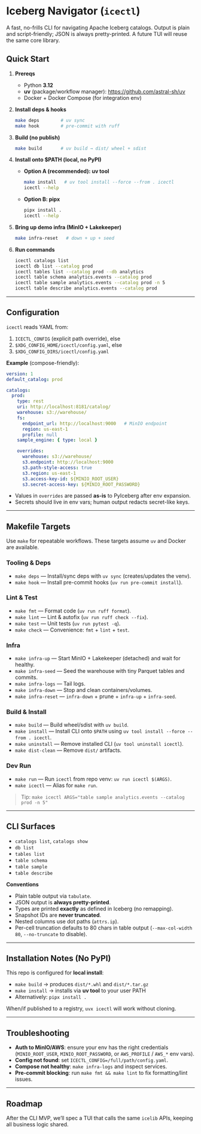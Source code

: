 # Iceberg Navigator (`icectl`)

A fast, no-frills CLI for navigating Apache Iceberg catalogs. Output is plain and script-friendly; JSON is always pretty-printed. A future TUI will reuse the same core library.

## Quick Start

1. **Prereqs**
   - Python **3.12**
   - **uv** (package/workflow manager): <https://github.com/astral-sh/uv>
   - Docker + Docker Compose (for integration env)

2. **Install deps & hooks**
   ```sh
   make deps        # uv sync
   make hook        # pre-commit with ruff
   ```

3. **Build (no publish)**
   ```sh
   make build       # uv build → dist/ wheel + sdist
   ```

4. **Install onto $PATH (local, no PyPI)**
   - **Option A (recommended): uv tool**
     ```sh
     make install   # uv tool install --force --from . icectl
     icectl --help
     ```
   - **Option B: pipx**
     ```sh
     pipx install .
     icectl --help
     ```

5. **Bring up demo infra (MinIO + Lakekeeper)**
   ```sh
   make infra-reset   # down + up + seed
   ```

6. **Run commands**
   ```sh
   icectl catalogs list
   icectl db list --catalog prod
   icectl tables list --catalog prod --db analytics
   icectl table schema analytics.events --catalog prod
   icectl table sample analytics.events --catalog prod -n 5
   icectl table describe analytics.events --catalog prod
   ```

---

## Configuration

`icectl` reads YAML from:
1. `ICECTL_CONFIG` (explicit path override), else
2. `$XDG_CONFIG_HOME/icectl/config.yaml`, else
3. `$XDG_CONFIG_DIRS/icectl/config.yaml`

**Example** (compose-friendly):
```yaml
version: 1
default_catalog: prod

catalogs:
  prod:
    type: rest
    uri: http://localhost:8181/catalog/
    warehouse: s3://warehouse/
    fs:
      endpoint_url: http://localhost:9000   # MinIO endpoint
      region: us-east-1
      profile: null
    sample_engine: { type: local }

    overrides:
      warehouse: s3://warehouse/
      s3.endpoint: http://localhost:9000
      s3.path-style-access: true
      s3.region: us-east-1
      s3.access-key-id: ${MINIO_ROOT_USER}
      s3.secret-access-key: ${MINIO_ROOT_PASSWORD}
```

- Values in `overrides` are passed **as-is** to PyIceberg after env expansion.
- Secrets should live in env vars; human output redacts secret-like keys.

---

## Makefile Targets

Use `make` for repeatable workflows. These targets assume `uv` and Docker are available.

### Tooling & Deps
- `make deps` — Install/sync deps with `uv sync` (creates/updates the venv).
- `make hook` — Install pre-commit hooks (`uv run pre-commit install`).

### Lint & Test
- `make fmt` — Format code (`uv run ruff format`).
- `make lint` — Lint & autofix (`uv run ruff check --fix`).
- `make test` — Unit tests (`uv run pytest -q`).
- `make check` — Convenience: `fmt` + `lint` + `test`.

### Infra
- `make infra-up` — Start MinIO + Lakekeeper (detached) and wait for healthy.
- `make infra-seed` — Seed the warehouse with tiny Parquet tables and commits.
- `make infra-logs` — Tail logs.
- `make infra-down` — Stop and clean containers/volumes.
- `make infra-reset` — `infra-down` + prune + `infra-up` + `infra-seed`.

### Build & Install
- `make build` — Build wheel/sdist with `uv build`.
- `make install` — Install CLI onto `$PATH` using `uv tool install --force --from . icectl`.
- `make uninstall` — Remove installed CLI (`uv tool uninstall icectl`).
- `make dist-clean` — Remove `dist/` artifacts.

### Dev Run
- `make run` — Run `icectl` from repo venv: `uv run icectl $(ARGS)`.
- `make icectl` — Alias for `make run`.

> Tip: `make icectl ARGS="table sample analytics.events --catalog prod -n 5"`

---

## CLI Surfaces

- `catalogs list`, `catalogs show`
- `db list`
- `tables list`
- `table schema`
- `table sample`
- `table describe`

**Conventions**
- Plain table output via `tabulate`.
- JSON output is **always pretty-printed**.
- Types are printed **exactly** as defined in Iceberg (no remapping).
- Snapshot IDs are **never truncated**.
- Nested columns use dot paths (`attrs.ip`).
- Per-cell truncation defaults to 80 chars in table output (`--max-col-width 80`, `--no-truncate` to disable).

---

## Installation Notes (No PyPI)

This repo is configured for **local install**:
- `make build` → produces `dist/*.whl` and `dist/*.tar.gz`
- `make install` → installs via **uv tool** to your user PATH
- Alternatively: `pipx install .`

When/if published to a registry, `uvx icectl` will work without cloning.

---

## Troubleshooting

- **Auth to MinIO/AWS**: ensure your env has the right credentials (`MINIO_ROOT_USER`, `MINIO_ROOT_PASSWORD`, or `AWS_PROFILE` / `AWS_*` env vars).
- **Config not found**: set `ICECTL_CONFIG=/full/path/config.yaml`.
- **Compose not healthy**: `make infra-logs` and inspect services.
- **Pre-commit blocking**: run `make fmt && make lint` to fix formatting/lint issues.

---

## Roadmap

After the CLI MVP, we’ll spec a TUI that calls the same `icelib` APIs, keeping all business logic shared.
